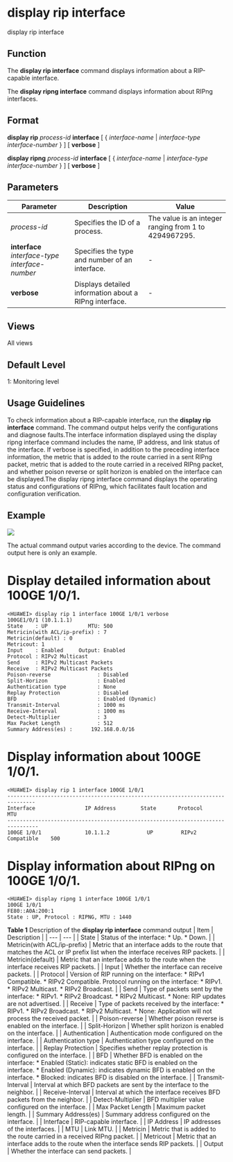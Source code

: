 display rip interface
=====================

display rip interface

Function
--------



The **display rip interface** command displays information about a RIP-capable interface.

The **display ripng interface** command displays information about RIPng interfaces.




Format
------

**display rip** *process-id* **interface** [ { *interface-name* | *interface-type* *interface-number* } ] [ **verbose** ]

**display ripng** *process-id* **interface** [ { *interface-name* | *interface-type* *interface-number* } ] [ **verbose** ]


Parameters
----------

| Parameter | Description | Value |
| --- | --- | --- |
| *process-id* | Specifies the ID of a process. | The value is an integer ranging from 1 to 4294967295. |
| **interface** *interface-type* *interface-number* | Specifies the type and number of an interface. | - |
| **verbose** | Displays detailed information about a RIPng interface. | - |



Views
-----

All views


Default Level
-------------

1: Monitoring level


Usage Guidelines
----------------

To check information about a RIP-capable interface, run the **display rip interface** command. The command output helps verify the configurations and diagnose faults.The interface information displayed using the display ripng interface command includes the name, IP address, and link status of the interface. If verbose is specified, in addition to the preceding interface information, the metric that is added to the route carried in a sent RIPng packet, metric that is added to the route carried in a received RIPng packet, and whether poison reverse or split horizon is enabled on the interface can be displayed.The display ripng interface command displays the operating status and configurations of RIPng, which facilitates fault location and configuration verification.


Example
-------

![](../public_sys-resources/note_3.0-en-us.png) 

The actual command output varies according to the device. The command output here is only an example.


# Display detailed information about 100GE 1/0/1.
```
<HUAWEI> display rip 1 interface 100GE 1/0/1 verbose
100GE1/0/1 (10.1.1.1)
State    : UP             MTU: 500
Metricin(with ACL/ip-prefix) : 7
Metricin(default) : 0
Metricout: 1
Input    : Enabled     Output: Enabled
Protocol : RIPv2 Multicast
Send     : RIPv2 Multicast Packets
Receive  : RIPv2 Multicast Packets
Poison-reverse               : Disabled
Split-Horizon                : Enabled
Authentication type          : None
Replay Protection            : Disabled
BFD                          : Enabled (Dynamic)
Transmit-Interval            : 1000 ms
Receive-Interval             : 1000 ms
Detect-Multiplier            : 3
Max Packet Length            : 512
Summary Address(es) :      192.168.0.0/16

```

# Display information about 100GE 1/0/1.
```
<HUAWEI> display rip 1 interface 100GE 1/0/1
-------------------------------------------------------------------------------
Interface                IP Address        State       Protocol            MTU
--------------------------------------------------------------------------------
100GE 1/0/1              10.1.1.2            UP         RIPv2 Compatible    500

```

# Display information about RIPng on 100GE 1/0/1.
```
<HUAWEI> display ripng 1 interface 100GE 1/0/1
100GE 1/0/1
FE80::A0A:200:1
State : UP, Protocol : RIPNG, MTU : 1440

```

**Table 1** Description of the **display rip interface** command output
| Item | Description |
| --- | --- |
| State | Status of the interface:   * Up. * Down. |
| Metricin(with ACL/ip-prefix) | Metric that an interface adds to the route that matches the ACL or IP prefix list when the interface receives RIP packets. |
| Metricin(default) | Metric that an interface adds to the route when the interface receives RIP packets. |
| Input | Whether the interface can receive packets. |
| Protocol | Version of RIP running on the interface:   * RIPv1 Compatible. * RIPv2 Compatible.   Protocol running on the interface:   * RIPv1. * RIPv2 Multicast. * RIPv2 Broadcast. |
| Send | Type of packets sent by the interface:   * RIPv1. * RIPv2 Broadcast. * RIPv2 Multicast. * None: RIP updates are not advertised. |
| Receive | Type of packets received by the interface:   * RIPv1. * RIPv2 Broadcast. * RIPv2 Multicast. * None: Application will not process the received packet. |
| Poison-reverse | Whether poison reverse is enabled on the interface. |
| Split-Horizon | Whether split horizon is enabled on the interface. |
| Authentication | Authentication mode configured on the interface. |
| Authentication type | Authentication type configured on the interface. |
| Replay Protection | Specifies whether replay protection is configured on the interface. |
| BFD | Whether BFD is enabled on the interface:   * Enabled (Static): indicates static BFD is enabled on the interface. * Enabled (Dynamic): indicates dynamic BFD is enabled on the interface. * Blocked: indicates BFD is disabled on the interface. |
| Transmit-Interval | Interval at which BFD packets are sent by the interface to the neighbor. |
| Receive-Interval | Interval at which the interface receives BFD packets from the neighbor. |
| Detect-Multiplier | BFD multiplier value configured on the interface. |
| Max Packet Length | Maximum packet length. |
| Summary Address(es) | Summary address configured on the interface. |
| Interface | RIP-capable interface. |
| IP Address | IP addresses of the interfaces. |
| MTU | Link MTU. |
| Metricin | Metric that is added to the route carried in a received RIPng packet. |
| Metricout | Metric that an interface adds to the route when the interface sends RIP packets. |
| Output | Whether the interface can send packets. |